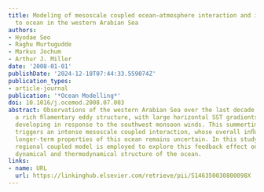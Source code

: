 ```yaml
---
title: Modeling of mesoscale coupled ocean–atmosphere interaction and its feedback
  to ocean in the western Arabian Sea
authors:
- Hyodae Seo
- Raghu Murtugudde
- Markus Jochum
- Arthur J. Miller
date: '2008-01-01'
publishDate: '2024-12-18T07:44:33.559074Z'
publication_types:
- article-journal
publication: '*Ocean Modelling*'
doi: 10.1016/j.ocemod.2008.07.003
abstract: Observations of the western Arabian Sea over the last decade have revealed
  a rich ﬁlamentary eddy structure, with large horizontal SST gradients in the ocean,
  developing in response to the southwest monsoon winds. This summertime oceanic condition
  triggers an intense mesoscale coupled interaction, whose overall inﬂuence on the
  longer-term properties of this ocean remains uncertain. In this study, a high-resolution
  regional coupled model is employed to explore this feedback effect on the long-term
  dynamical and thermodynamical structure of the ocean.
links:
- name: URL
  url: https://linkinghub.elsevier.com/retrieve/pii/S146350030800098X
---
```

